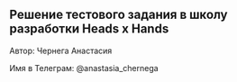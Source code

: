 ## <a name="Заголовок">Решение тестового задания в школу разработки Heads x Hands</a>
<p>Автор: Чернега Анастасия</p>
<p>Имя в Телеграм: @anastasia_chernega</p>
